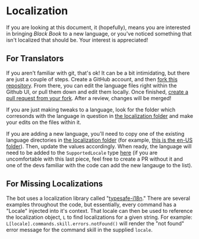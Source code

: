 # Localization

If you are looking at this document, it (hopefully), means you are interested in bringing *Black Book* to a new language, or you've noticed something that isn't localized that should be. Your interest is appreciated!

## For Translators

If you aren't familiar with git, that's ok! It can be a bit intimidating, but there are just a couple of steps. Create a GitHub account, and then [fork this repository](https://github.com/nminchow/black-book/fork). From there, you can edit the language files right within the Github UI, or pull them down and edit them locally. Once finished, [create a pull request from your fork](https://docs.github.com/en/pull-requests/collaborating-with-pull-requests/proposing-changes-to-your-work-with-pull-requests/creating-a-pull-request-from-a-fork). After a review, changes will be merged!

If you are just making tweaks to a language, look for the folder which corresonds with the language in question in [the localization folder](./) and make your edits on the files within it.

If you are adding a new language, you'll need to copy one of the existing language directories in [the localization folder](./) (for example, [this is the en-US folder](./en)). Then, update the values accordingly. When ready, the language will need to be added to the `SupportedLocale` type [here](/src/i18n/type-transformer.ts) (if you are uncomfortable with this last piece, feel free to create a PR without it and one of the devs familiar with the code can add the new langauge to the list).


## For Missing Localizations

The bot uses a localization library called "[typesafe-i18n](https://github.com/ivanhofer/typesafe-i18n)." There are several examples throughout the code, but essentially, every command has a "Locale" injected into it's context. That locale can then be used to reference the localization object, `L` to find localizations for a given string. For example: `L[locale].commands.skill.errors.notFound()` will render the "not found" error message for the command skill in the supplied `locale`.
